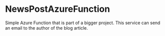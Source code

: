 # NewsPostAzureFunction

Simple Azure Function that is part of a bigger project.
This service can send an email to the author of the blog article.
